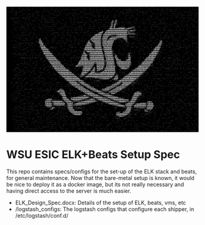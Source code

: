 ![wsu cyber](pirate.jpeg)

# WSU ESIC ELK+Beats Setup Spec

This repo contains specs/configs for the set-up of the ELK stack and beats, for general maintenance. Now that the bare-metal
setup is known, it would be nice to deploy it as a docker image, but its not really necessary and
having direct access to the server is much easier.
* ELK_Design_Spec.docx: Details of the setup of ELK, beats, vms, etc
* /logstash_configs: The logstash configs that configure each shipper, in /etc/logstash/conf.d/